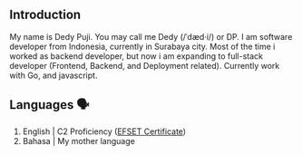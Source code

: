 ## Introduction

My name is Dedy Puji. You may call me Dedy (/ˈdæd·i/) or DP. I am software developer from Indonesia, currently in Surabaya city. Most of the time i worked as backend developer, but now i am expanding to full-stack developer (Frontend, Backend, and Deployment related). Currently work with Go, and javascript.

## Languages :speaking_head:
1. English | C2 Proficiency ([EFSET Certificate](https://cert.efset.org/fm7xWX))
2. Bahasa | My mother language

